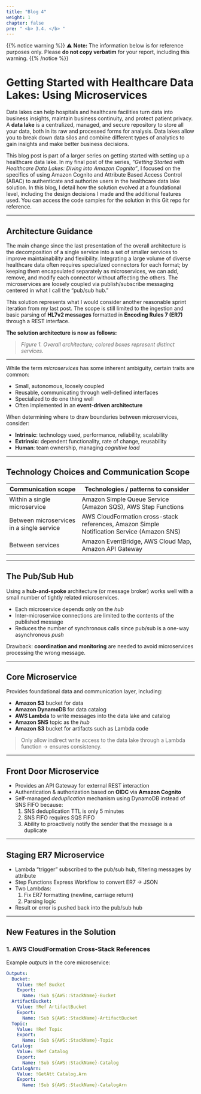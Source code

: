```yaml
---
title: "Blog 4"
weight: 1
chapter: false
pre: " <b> 3.4. </b> "
---
```

{{% notice warning %}}
⚠️ **Note:** The information below is for reference purposes only. Please **do not copy verbatim** for your report, including this warning.
{{% /notice %}}

# Getting Started with Healthcare Data Lakes: Using Microservices

Data lakes can help hospitals and healthcare facilities turn data into business insights, maintain business continuity, and protect patient privacy. A **data lake** is a centralized, managed, and secure repository to store all your data, both in its raw and processed forms for analysis. Data lakes allow you to break down data silos and combine different types of analytics to gain insights and make better business decisions.

This blog post is part of a larger series on getting started with setting up a healthcare data lake. In my final post of the series, *“Getting Started with Healthcare Data Lakes: Diving into Amazon Cognito”*, I focused on the specifics of using Amazon Cognito and Attribute Based Access Control (ABAC) to authenticate and authorize users in the healthcare data lake solution. In this blog, I detail how the solution evolved at a foundational level, including the design decisions I made and the additional features used. You can access the code samples for the solution in this Git repo for reference.

---

## Architecture Guidance

The main change since the last presentation of the overall architecture is the decomposition of a single service into a set of smaller services to improve maintainability and flexibility. Integrating a large volume of diverse healthcare data often requires specialized connectors for each format; by keeping them encapsulated separately as microservices, we can add, remove, and modify each connector without affecting the others. The microservices are loosely coupled via publish/subscribe messaging centered in what I call the “pub/sub hub.”

This solution represents what I would consider another reasonable sprint iteration from my last post. The scope is still limited to the ingestion and basic parsing of **HL7v2 messages** formatted in **Encoding Rules 7 (ER7)** through a REST interface.

**The solution architecture is now as follows:**

> *Figure 1. Overall architecture; colored boxes represent distinct services.*

---

While the term *microservices* has some inherent ambiguity, certain traits are common:  
- Small, autonomous, loosely coupled  
- Reusable, communicating through well-defined interfaces  
- Specialized to do one thing well  
- Often implemented in an **event-driven architecture**

When determining where to draw boundaries between microservices, consider:  
- **Intrinsic**: technology used, performance, reliability, scalability  
- **Extrinsic**: dependent functionality, rate of change, reusability  
- **Human**: team ownership, managing *cognitive load*

---

## Technology Choices and Communication Scope

| Communication scope                       | Technologies / patterns to consider                                                        |
| ----------------------------------------- | ------------------------------------------------------------------------------------------ |
| Within a single microservice              | Amazon Simple Queue Service (Amazon SQS), AWS Step Functions                               |
| Between microservices in a single service | AWS CloudFormation cross-stack references, Amazon Simple Notification Service (Amazon SNS) |
| Between services                          | Amazon EventBridge, AWS Cloud Map, Amazon API Gateway                                      |

---

## The Pub/Sub Hub

Using a **hub-and-spoke** architecture (or message broker) works well with a small number of tightly related microservices.  
- Each microservice depends only on the *hub*  
- Inter-microservice connections are limited to the contents of the published message  
- Reduces the number of synchronous calls since pub/sub is a one-way asynchronous *push*

Drawback: **coordination and monitoring** are needed to avoid microservices processing the wrong message.

---

## Core Microservice

Provides foundational data and communication layer, including:  
- **Amazon S3** bucket for data  
- **Amazon DynamoDB** for data catalog  
- **AWS Lambda** to write messages into the data lake and catalog  
- **Amazon SNS** topic as the *hub*  
- **Amazon S3** bucket for artifacts such as Lambda code

> Only allow indirect write access to the data lake through a Lambda function → ensures consistency.

---

## Front Door Microservice

- Provides an API Gateway for external REST interaction  
- Authentication & authorization based on **OIDC** via **Amazon Cognito**  
- Self-managed *deduplication* mechanism using DynamoDB instead of SNS FIFO because:  
  1. SNS deduplication TTL is only 5 minutes  
  2. SNS FIFO requires SQS FIFO  
  3. Ability to proactively notify the sender that the message is a duplicate  

---

## Staging ER7 Microservice

- Lambda “trigger” subscribed to the pub/sub hub, filtering messages by attribute  
- Step Functions Express Workflow to convert ER7 → JSON  
- Two Lambdas:  
  1. Fix ER7 formatting (newline, carriage return)  
  2. Parsing logic  
- Result or error is pushed back into the pub/sub hub  

---

## New Features in the Solution

### 1. AWS CloudFormation Cross-Stack References
Example *outputs* in the core microservice:
```yaml
Outputs:
  Bucket:
    Value: !Ref Bucket
    Export:
      Name: !Sub ${AWS::StackName}-Bucket
  ArtifactBucket:
    Value: !Ref ArtifactBucket
    Export:
      Name: !Sub ${AWS::StackName}-ArtifactBucket
  Topic:
    Value: !Ref Topic
    Export:
      Name: !Sub ${AWS::StackName}-Topic
  Catalog:
    Value: !Ref Catalog
    Export:
      Name: !Sub ${AWS::StackName}-Catalog
  CatalogArn:
    Value: !GetAtt Catalog.Arn
    Export:
      Name: !Sub ${AWS::StackName}-CatalogArn
